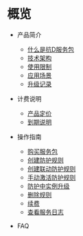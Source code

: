 # 概览

* 产品简介
  * [什么是抗D服务包](/uantiddos/uadssp/concepts/overview.md) 
  * [技术架构](/uantiddos/uadssp/concepts/architecture)
  * [使用限制](/uantiddos/uadssp/concepts/limit)
  * [应用场景](/uantiddos/uadssp/concepts/appliance)
  * [升级记录](/uantiddos/uadssp/concepts/change)

* 计费说明
  * [产品定价](/uantiddos/uadssp/bill/price) 
  * [到期说明](/uantiddos/uadssp/bill/expire)

* 操作指南
  * [购买服务包](/uantiddos/uadssp/opintro/buy_adssp)
  * [创建防护规则](/uantiddos/uadssp/opintro/create_rule)
  * [创建联动防护规则](/uantiddos/uadssp/opintro/create_cri_rule)
  * [手动激活防护规则](/uantiddos/uadssp/opintro/manuanl_activate_rule)
  * [防护中实例升级](/uantiddos/uadssp/opintro/update_activated_rule)
  * [删除规则](/uantiddos/uadssp/opintro/delete_rule)
  * [续费](/uantiddos/uadssp/opintro/rebuy_adssp)
  * [查看服务日志](/uantiddos/uadssp/opintro/service_log)

* FAQ
